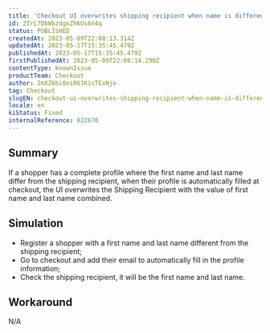 ```yaml
---
title: 'Checkout UI overwrites shipping recipient when name is different from profile data'
id: 2IrL7DbWbzdgxZh6Us6n4q
status: PUBLISHED
createdAt: 2023-05-09T22:08:13.314Z
updatedAt: 2023-05-17T15:35:45.479Z
publishedAt: 2023-05-17T15:35:45.479Z
firstPublishedAt: 2023-05-09T22:08:14.290Z
contentType: knownIssue
productTeam: Checkout
author: 2mXZkbi0oi061KicTExNjo
tag: Checkout
slugEN: checkout-ui-overwrites-shipping-recipient-when-name-is-different-from-profile-data
locale: en
kiStatus: Fixed
internalReference: 822670
---
```


## Summary


If a shopper has a complete profile where the first name and last name differ from the shipping recipient, when their profile is automatically filled at checkout, the UI overwrites the Shipping Recipient with the value of first name and last name combined.


##

## Simulation



- Register a shopper with a first name and last name different from the shipping recipient;
- Go to checkout and add their email to automatically fill in the profile information;
- Check the shipping recipient, it will be the first name and last name.


##

## Workaround


N/A



